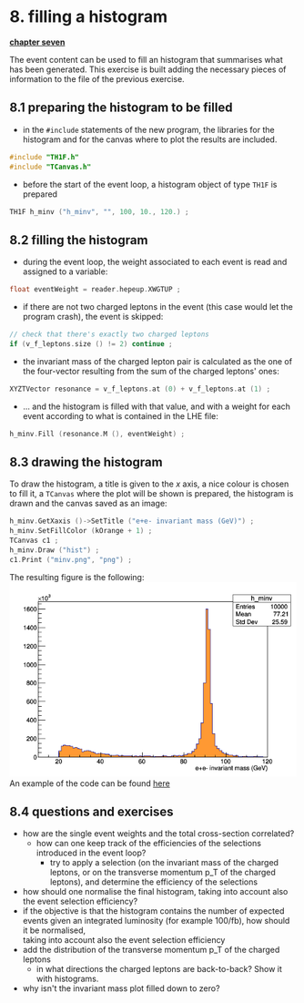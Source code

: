 # 8. filling a histogram

[**chapter seven**](07_read.md)

The event content can be used to fill an histogram that summarises
what has been generated.
This exercise is built adding the necessary pieces of information
to the file of the previous exercise.

## 8.1 preparing the histogram to be filled

  * in the ```#include``` statements of the new program,
	  the libraries for the histogram and for the canvas where to plot
		the results are included.
```c
#include "TH1F.h"
#include "TCanvas.h"
```		
  * before the start of the event loop, a histogram object of type ```TH1F```
	  is prepared
```c
TH1F h_minv ("h_minv", "", 100, 10., 120.) ;
```		

## 8.2 filling the histogram

  * during the event loop, the weight associated to each event
	  is read and assigned to a variable:
```c
float eventWeight = reader.hepeup.XWGTUP ;
```		
  * if there are not two charged leptons in the event
	  (this case would let the program crash),
		the event is skipped:
```c
// check that there's exactly two charged leptons
if (v_f_leptons.size () != 2) continue ;
```		
  * the invariant mass of the charged lepton pair
	  is calculated as the one of the four-vector
		resulting from the sum of the charged leptons' ones:
```c
XYZTVector resonance = v_f_leptons.at (0) + v_f_leptons.at (1) ;
```		
  * ... and the histogram is filled with that value,
	  and with a weight for each event
		according to what is contained in the LHE file:
```c
h_minv.Fill (resonance.M (), eventWeight) ;
```		

## 8.3 drawing the histogram

To draw the histogram,
a title is given to the *x* axis,
a nice colour is chosen to fill it,
a ```TCanvas``` where the plot will be shown is prepared,
the histogram is drawn
and the canvas saved as an image:
```c
h_minv.GetXaxis ()->SetTitle ("e+e- invariant mass (GeV)") ;
h_minv.SetFillColor (kOrange + 1) ;
TCanvas c1 ;
h_minv.Draw ("hist") ;
c1.Print ("minv.png", "png") ;
```		
The resulting figure is the following:
![canvas](images/minv.png)
An example of the code can be found [here](./readLHE/fillHistos.cpp)

## 8.4 questions and exercises

  * how are the single event weights and the total cross-section correlated?
	* how can one keep track of the efficiencies of the selections
	  introduced in the event loop?
		* try to apply a selection (on the invariant mass of the charged leptons,
			or on the transverse momentum p_T of the charged leptons),
			and determine the efficiency of the selections
  * how should one normalise the final histogram, taking into account
	  also the event selection efficiency?
  * if the objective is that the histogram contains the number of expected
	  events given an integrated luminosity (for example 100/fb),
		how should it be normalised,  		
		taking into account also the event selection efficiency
  * add the distribution of the transverse momentum p_T of the charged leptons
	* in what directions the charged leptons are back-to-back?
	  Show it with histograms.
  * why isn't the invariant mass plot filled down to zero?
